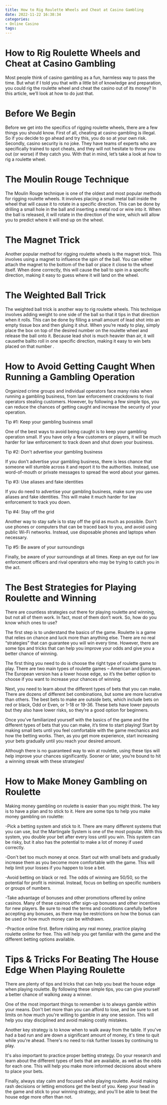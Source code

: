 ```yaml
---
title: How to Rig Roulette Wheels and Cheat at Casino Gambling
date: 2022-11-22 16:38:34
categories:
- Online Casino
tags:
---
```



#  How to Rig Roulette Wheels and Cheat at Casino Gambling

Most people think of casino gambling as a fun, harmless way to pass the time. But what if I told you that with a little bit of knowledge and preparation, you could rig the roulette wheel and cheat the casino out of its money? In this article, we’ll look at how to do just that.

# Before We Begin

Before we get into the specifics of rigging roulette wheels, there are a few things you should know. First of all, cheating at casino gambling is illegal. So if you decide to go ahead and try this, you do so at your own risk. Secondly, casino security is no joke. They have teams of experts who are specifically trained to spot cheats, and they will not hesitate to throw you out (or worse) if they catch you. With that in mind, let’s take a look at how to rig a roulette wheel.

# The Moulin Rouge Technique

The Moulin Rouge technique is one of the oldest and most popular methods for rigging roulette wheels. It involves placing a small metal ball inside the wheel that will cause it to rotate in a specific direction. This can be done by drilling a small hole in the ball and inserting a metal rod or wire into it. When the ball is released, it will rotate in the direction of the wire, which will allow you to predict where it will end up on the wheel.

# The Magnet Trick

Another popular method for rigging roulette wheels is the magnet trick. This involves using a magnet to influence the spin of the ball. You can either attach the magnet to the bottom of the ball or place it close to the wheel itself. When done correctly, this will cause the ball to spin in a specific direction, making it easy to guess where it will land on the wheel.

# The Weighted Ball Trick

The weighted ball trick is another way to rig roulette wheels. This technique involves adding weight to one side of the ball so that it tips in that direction when it rolls. This can be done by filling a small amount of lead shot into an empty tissue box and then gluing it shut. When you’re ready to play, simply place the box on top of the desired number on the roulette wheel and release the ball onto it. Because lead shot is much heavier than air, it will causethe ballto roll in one specific direction, making it easy to win bets placed on that number .

#  How to Avoid Getting Caught When Running a Gambling Operation 

Organized crime groups and individual operators face many risks when running a gambling business, from law enforcement crackdowns to rival operators stealing customers. However, by following a few simple tips, you can reduce the chances of getting caught and increase the security of your operation.

Tip #1: Keep your gambling business small

One of the best ways to avoid being caught is to keep your gambling operation small. If you have only a few customers or players, it will be much harder for law enforcement to track down and shut down your business.

Tip #2: Don't advertise your gambling business

If you don't advertise your gambling business, there is less chance that someone will stumble across it and report it to the authorities. Instead, use word-of-mouth or private messages to spread the word about your games.

Tip #3: Use aliases and fake identities

If you do need to advertise your gambling business, make sure you use aliases and fake identities. This will make it much harder for law enforcement to track you down.

Tip #4: Stay off the grid

Another way to stay safe is to stay off the grid as much as possible. Don't use phones or computers that can be traced back to you, and avoid using public Wi-Fi networks. Instead, use disposable phones and laptops when necessary.

Tip #5: Be aware of your surroundings

Finally, be aware of your surroundings at all times. Keep an eye out for law enforcement officers and rival operators who may be trying to catch you in the act.

#  The Best Strategies for Playing Roulette and Winning 

There are countless strategies out there for playing roulette and winning, but not all of them work. In fact, most of them don’t work. So, how do you know which ones to use? 

The first step is to understand the basics of the game. Roulette is a game that relies on chance and luck more than anything else. There are no real “strategies” that can guarantee you will win every time. However, there are some tips and tricks that can help you improve your odds and give you a better chance of winning. 

The first thing you need to do is choose the right type of roulette game to play. There are two main types of roulette games – American and European. The European version has a lower house edge, so it’s the better option to choose if you want to increase your chances of winning. 

Next, you need to learn about the different types of bets that you can make. There are dozens of different bet combinations, but some are more lucrative than others. The best bets to make are outside bets, which include bets on red or black, Odd or Even, or 1-18 or 19-36. These bets have lower payouts but they also have lower risks, so they’re a good option for beginners. 

Once you’ve familiarized yourself with the basics of the game and the different types of bets that you can make, it’s time to start playing! Start by making small bets until you feel comfortable with the game mechanics and how the betting works. Then, as you get more experience, start increasing your bets gradually until you reach your desired amount. 

Although there is no guaranteed way to win at roulette, using these tips will help improve your chances significantly. Sooner or later, you’re bound to hit a winning streak with these strategies!

#  How to Make Money Gambling on Roulette 

Making money gambling on roulette is easier than you might think. The key is to have a plan and to stick to it. Here are some tips to help you make money gambling on roulette:

-Pick a betting system and stick to it. There are many different systems that you can use, but the Martingale System is one of the most popular. With this system, you double your bet after every loss until you win. This system can be risky, but it also has the potential to make a lot of money if used correctly.

-Don't bet too much money at once. Start out with small bets and gradually increase them as you become more comfortable with the game. This will help limit your losses if you happen to lose a bet.

-Avoid betting on black or red. The odds of winning are 50/50, so the potential for profit is minimal. Instead, focus on betting on specific numbers or groups of numbers.

-Take advantage of bonuses and other promotions offered by online casinos. Many of these casinos offer sign-up bonuses and other incentives for new players. Be sure to read the terms and conditions carefully before accepting any bonuses, as there may be restrictions on how the bonus can be used or how much money can be withdrawn.

-Practice online first. Before risking any real money, practice playing roulette online for free. This will help you get familiar with the game and the different betting options available.

#  Tips & Tricks For Beating The House Edge When Playing Roulette

There are plenty of tips and tricks that can help you beat the house edge when playing roulette. By following these simple tips, you can give yourself a better chance of walking away a winner.

One of the most important things to remember is to always gamble within your means. Don't bet more than you can afford to lose, and be sure to set limits on how much you're willing to gamble in any one session. This will help you stay disciplined and avoid making costly mistakes.

Another key strategy is to know when to walk away from the table. If you've had a bad run and are down a significant amount of money, it's time to quit while you're ahead. There's no need to risk further losses by continuing to play.

It's also important to practice proper betting strategy. Do your research and learn about the different types of bets that are available, as well as the odds for each one. This will help you make more informed decisions about where to place your bets.

Finally, always stay calm and focused while playing roulette. Avoid making rash decisions or letting emotions get the best of you. Keep your head in the game and stick to your winning strategy, and you'll be able to beat the house edge more often than not.